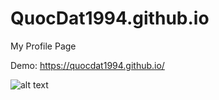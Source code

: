 # QuocDat1994.github.io
My Profile Page

Demo: https://quocdat1994.github.io/

![alt text](https://i.ibb.co/H2g47Qw/profile.png)
